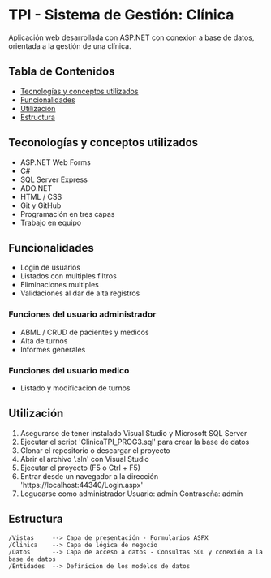 # TPI - Sistema de Gestión: Clínica

Aplicación web desarrollada con ASP.NET con conexion a base de datos, orientada a la gestión de una clínica.

## Tabla de Contenidos
- [Tecnologías y conceptos utilizados](#tecnologías-y-conceptos-utilizados)
- [Funcionalidades](#funcionalidades)
- [Utilización](#utilización)
- [Estructura](#estructura)


## Teconologías y conceptos utilizados
- ASP.NET Web Forms
- C#
- SQL Server Express
- ADO.NET
- HTML / CSS
- Git y GitHub
- Programación en tres capas
- Trabajo en equipo

## Funcionalidades
- Login de usuarios
- Listados con multiples filtros
- Eliminaciones multiples
- Validaciones al dar de alta registros
### Funciones del usuario administrador
- ABML / CRUD de pacientes y medicos
- Alta de turnos
- Informes generales
### Funciones del usuario medico
- Listado y modificacion de turnos

## Utilización
1. Asegurarse de tener instalado Visual Studio y Microsoft SQL Server
2. Ejecutar el script 'ClinicaTPI_PROG3.sql' para crear la base de datos 
3. Clonar el repositorio o descargar el proyecto
4. Abrir el archivo '.sln' con Visual Studio
5. Ejecutar el proyecto (F5 o Ctrl + F5)
6. Entrar desde un navegador a la dirección 'https://localhost:44340/Login.aspx'
7. Loguearse como administrador 
    Usuario: admin
    Contraseña: admin

## Estructura
```plaintext
/Vistas     --> Capa de presentación - Formularios ASPX
/Clinica    --> Capa de lógica de negocio 
/Datos      --> Capa de acceso a datos - Consultas SQL y conexión a la base de datos
/Entidades  --> Definicion de los modelos de datos
 